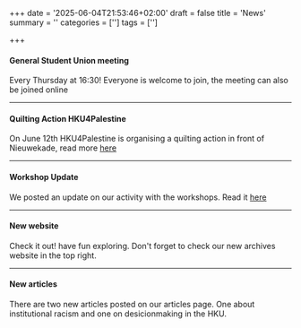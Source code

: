 +++
date = '2025-06-04T21:53:46+02:00'
draft = false
title = 'News'
summary = ''
categories = ['']
tags = ['']

+++

#### General Student Union meeting 
Every Thursday at 16:30! Everyone is welcome to join, the meeting can also be joined online

--- 

#### Quilting Action HKU4Palestine
On June 12th HKU4Palestine is organising a quilting action in front of Nieuwekade, read more [here](/calendar/)

---

#### Workshop Update 
We posted an update on our activity with the workshops. Read it [here](/archive/log/)

---

#### New website 
Check it out! have fun exploring. Don't forget to check our new archives website in the top right.

---

#### New articles 
There are two new articles posted on our articles page. One about institutional racism and one on desicionmaking in the HKU.
